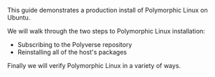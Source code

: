 This guide demonstrates a production install of Polymorphic Linux on Ubuntu.

We will walk through the two steps to Polymorphic Linux installation:
* Subscribing to the Polyverse repository
* Reinstalling all of the host's packages

Finally we will verify Polymorphic Linux in a variety of ways.